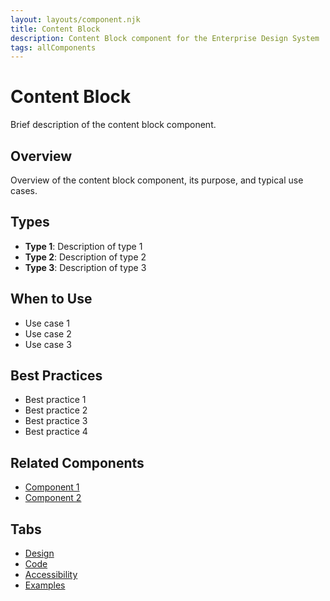 ```yaml
---
layout: layouts/component.njk
title: Content Block
description: Content Block component for the Enterprise Design System
tags: allComponents
---
```


# Content Block

Brief description of the content block component.

## Overview

Overview of the content block component, its purpose, and typical use cases.

## Types

- **Type 1**: Description of type 1
- **Type 2**: Description of type 2
- **Type 3**: Description of type 3

## When to Use

- Use case 1
- Use case 2
- Use case 3

## Best Practices

- Best practice 1
- Best practice 2
- Best practice 3
- Best practice 4

## Related Components

- [Component 1](/components/all/component-1/)
- [Component 2](/components/all/component-2/)

## Tabs

- [Design](design/)
- [Code](code/)
- [Accessibility](accessibility/)
- [Examples](examples/)
